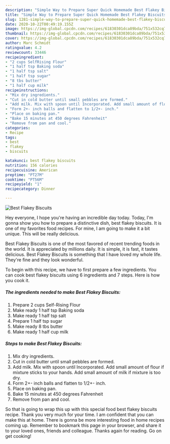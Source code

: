 ```yaml
---
description: "Simple Way to Prepare Super Quick Homemade Best Flakey Biscuits"
title: "Simple Way to Prepare Super Quick Homemade Best Flakey Biscuits"
slug: 1281-simple-way-to-prepare-super-quick-homemade-best-flakey-biscuits
date: 2020-10-22T00:49:19.155Z
image: https://img-global.cpcdn.com/recipes/61830301dca89bda/751x532cq70/best-flakey-biscuits-recipe-main-photo.jpg
thumbnail: https://img-global.cpcdn.com/recipes/61830301dca89bda/751x532cq70/best-flakey-biscuits-recipe-main-photo.jpg
cover: https://img-global.cpcdn.com/recipes/61830301dca89bda/751x532cq70/best-flakey-biscuits-recipe-main-photo.jpg
author: Marc Schmidt
ratingvalue: 4.2
reviewcount: 33446
recipeingredient:
- "2 cups SelfRising Flour"
- "1 half tsp Baking soda"
- "1 half tsp salt"
- "1 half tsp sugar"
- "8 tbs butter"
- "1 half cup milk"
recipeinstructions:
- "Mix dry ingredients."
- "Cut in cold butter until small pebbles are formed."
- "Add milk. Mix with spoon until Incorporated. Add small amount of flour if mixture sticks to your hands. Add small amount of milk if mixture is too dry."
- "Form 2+- inch balls and flatten to 1/2+- inch."
- "Place on baking pan."
- "Bake 15 minutes at 450 degrees Fahrenheit"
- "Remove from pan and cool."
categories:
- Recipe
tags:
- best
- flakey
- biscuits

katakunci: best flakey biscuits 
nutrition: 156 calories
recipecuisine: American
preptime: "PT27M"
cooktime: "PT56M"
recipeyield: "1"
recipecategory: Dinner

---
```



![Best Flakey Biscuits](https://img-global.cpcdn.com/recipes/61830301dca89bda/751x532cq70/best-flakey-biscuits-recipe-main-photo.jpg)

Hey everyone, I hope you're having an incredible day today. Today, I'm gonna show you how to prepare a distinctive dish, best flakey biscuits. It is one of my favorites food recipes. For mine, I am going to make it a bit unique. This will be really delicious.



Best Flakey Biscuits is one of the most favored of recent trending foods in the world. It is appreciated by millions daily. It is simple, it is fast, it tastes delicious. Best Flakey Biscuits is something that I have loved my whole life. They're fine and they look wonderful.


To begin with this recipe, we have to first prepare a few ingredients. You can cook best flakey biscuits using 6 ingredients and 7 steps. Here is how you cook it.

<!--inarticleads1-->

##### The ingredients needed to make Best Flakey Biscuits:

1. Prepare 2 cups Self-Rising Flour
1. Make ready 1 half tsp Baking soda
1. Make ready 1 half tsp salt
1. Prepare 1 half tsp sugar
1. Make ready 8 tbs butter
1. Make ready 1 half cup milk




<!--inarticleads2-->

##### Steps to make Best Flakey Biscuits:

1. Mix dry ingredients.
1. Cut in cold butter until small pebbles are formed.
1. Add milk. Mix with spoon until Incorporated. Add small amount of flour if mixture sticks to your hands. Add small amount of milk if mixture is too dry.
1. Form 2+- inch balls and flatten to 1/2+- inch.
1. Place on baking pan.
1. Bake 15 minutes at 450 degrees Fahrenheit
1. Remove from pan and cool.




So that is going to wrap this up with this special food best flakey biscuits recipe. Thank you very much for your time. I am confident that you can make this at home. There is gonna be more interesting food in home recipes coming up. Remember to bookmark this page in your browser, and share it to your loved ones, friends and colleague. Thanks again for reading. Go on get cooking!
